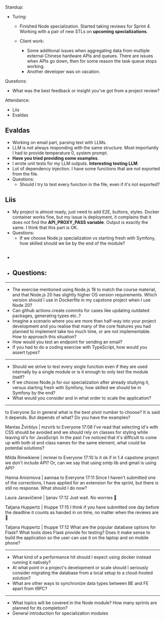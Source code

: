 Standup:

- Turing:
  - Finished Node specialization. Started taking reviews for Sprint 4. Working with a pair of new STLs on **upcoming specializations**.

  - Client work:
    - Some additional issues when aggregating data from multiple external Chinese hardware APIs and queues. There are issues when APIs go down, then for some reason the task queue stops working.
    - Another developer was on vacation.

Questions:
  - What was the best feedback or insight you've got from a project review?

Attendance:
  - Liis
  - Evaldas

## Evaldas

- Working on email part, parsing text with LLMs.
- LLM is not always responding with the same structure. Most importantly I had to provide temperature 0, system prompt.
- **Have you tried providing some examples**.
- I wrote unit tests for my LLM outputs. **Interesting testing LLM**.
- Lot of dependency injection. I have some functions that are not exported from the file.
- Questions:
  - Should I try to test every function in the file, even if it's not exported?

## Liis

- My project is almost ready, just need to add E2E, buttons, styles. Docker container works fine, but my issue is deployment, it complains that it does not find the **API_PROXY_PASS variable**. Output is exactly the same. I think that this part is OK.
- Questions:
  - If we choose Node.js specialization vs starting fresh with Symfony, how skilled should we be by the end of the module?

##

-
- Questions:
  -

---

- The exercise mentioned using Node.js 18 to match the course material, and that Node.js 20 has slightly higher OS version requirements. Which version should I use in Dockerfile in my capstone project when I use Node 20?
- Can github actions create commits for cases like updating outdated packages, generating types etc..?
- Imagine a scenario where you are more than half-way into your project development and you realise that  many of the core features you had planned to implement take too much time, or are not implementable. How to approach this situation?
- How would you test an endpoint for sending an email?
- If you had to do a coding exercise with TypeScript, how would you assert types?

---

- Should we strive to test every single function even if they are used internally by a single module or is it enough to only test the module itself?
- If we choose Node.js for our specialization after already studying it, versus starting fresh with Symfony, how skilled we should be in Symfony by the end?
- What would you consider and in what order to scale the application?

---

to  Everyone
So in general what is the best pivot number to choose?  It is said it depends. But depends of what? Do you have the examples?

Mantas Žvirblys | mzvirb  to  Everyone 17:08
I've read that selecting id's with CSS should be avoided and we should rely on classes for styling while leaving id's for JavaScript. In the past I've noticed that it's difficult to come up with both id and class names for the same element, what could be potential solutions?

Milda Rimeikienė | mrimei  to  Everyone 17:10
Is it ok if in 1.4 capstone project we don't include API? Or, can we say that using smtp lib and gmail is using API?

Hanna Anisimova | aannaa  to  Everyone 17:11
Since I haven't submitted one of the corrections, I have applied for an extension for the sprint, but there is still no response. What should I do now?

Laura Janavičienė | ljanav 17:12
Just wait. No worries 🙂

Tatjana Huppertz | thuppe 17:15
I think if you have submitted one day before the deadline it counts as handed in on time, no matter when the reviews are 🙂

Tatjana Huppertz | thuppe 17:12
What are the popular database options for Flask? What tools does Flask provide for testing? Does it make sense to build the application so the user can use it on the laptop and on mobile phone?

---

- What kind of a performance hit should I expect using docker instead running it natively?
- At what point in a project's development or scale should I seriously consider migrating the database from a local setup to a cloud-hosted solution?
- What are other ways to synchronize data types between BE and FE apart from tRPC?


---

- What topics will be covered in the Node module? How many sprints are planned for its completion?
- General introduction for specialization modules